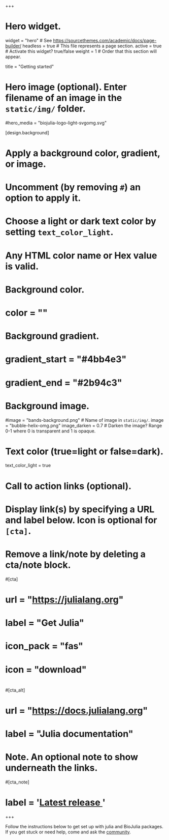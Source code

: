 +++
# Hero widget.
widget = "hero"  # See https://sourcethemes.com/academic/docs/page-builder/
headless = true  # This file represents a page section.
active = true  # Activate this widget? true/false
weight = 1  # Order that this section will appear.

title = "Getting started"

# Hero image (optional). Enter filename of an image in the `static/img/` folder.
#hero_media = "biojulia-logo-light-svgomg.svg"

[design.background]
  # Apply a background color, gradient, or image.
  #   Uncomment (by removing `#`) an option to apply it.
  #   Choose a light or dark text color by setting `text_color_light`.
  #   Any HTML color name or Hex value is valid.

  # Background color.
  # color = ""
  
  # Background gradient.
  # gradient_start = "#4bb4e3"
  # gradient_end = "#2b94c3"
  
  # Background image.
  #image = "bands-background.png"  # Name of image in `static/img/`.
  image = "bubble-helix-omg.png"
  image_darken = 0.7  # Darken the image? Range 0-1 where 0 is transparent and 1 is opaque.

  # Text color (true=light or false=dark).
  text_color_light = true

# Call to action links (optional).
#   Display link(s) by specifying a URL and label below. Icon is optional for `[cta]`.
#   Remove a link/note by deleting a cta/note block.
#[cta]
#  url = "https://julialang.org"
#  label = "Get Julia"
#  icon_pack = "fas"
#  icon = "download"
#  
#[cta_alt]
#  url = "https://docs.julialang.org"
#  label = "Julia documentation"

# Note. An optional note to show underneath the links.
#[cta_note]
#  label = '<a id="academic-release" href="https://sourcethemes.com/academic/updates" data-repo="gcushen/hugo-academic">Latest release <!-- V --></a>'
+++

Follow the instructions below to get set up with julia and BioJulia packages.
If you get stuck or need help, come and ask the [community](../#community).